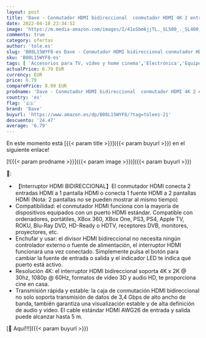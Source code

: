 ```yaml
---
layout: post
title: 'Dave - Conmutador HDMI bidireccional  conmutador HDMI 4K 2 entradas  1 salida o 1 entrada 2 salidas  divisor de conmutador HDMI 2 x 1/1 x 2 soporta 4K 3D HD 1080P para Xbox PS4 Roku HDTV'
date: 2022-04-18 23:34:52
image: 'https://m.media-amazon.com/images/I/41oSbm6jjTL._SL500_._SL400_.jpg'
comments: true
category: ofertas
author: 'tole.es'
slug: 'B08L15WYF8-es Dave - Conmutador HDMI bidireccional conmutador HDMI 4K 2...'
sku: 'B08L15WYF8-es'
tags: [ 'Accesorios para TV, vídeo y home cinema','Electrónica','Equipos por satélite','Switch para equipos por satélite','TV, vídeo y home cinema','dave','ps4','xbox','🇪🇸', ]
actualPrice: 6.79 EUR
currency: EUR
price: 6.79
comparePrice: 8.99 EUR
prodname: 'Dave - Conmutador HDMI bidireccional  conmutador HDMI 4K 2 entradas  1 salida o 1 entrada 2 salidas  divisor de conmutador HDMI 2 x 1/1 x 2 soporta 4K 3D HD 1080P para Xbox PS4 Roku HDTV'
country: 'es'
flag: '🇪🇸'
brand: 'Dave'
buyurl: 'https://www.amazon.es/dp/B08L15WYF8/?tag=tolees-21'
descuento: '24.47'
average: '6.79'
---
```


En este momento está [{{< param title >}}]({{< param buyurl >}}) en el siguiente enlace!

[![{{< param prodname >}}]({{< param image >}})]({{< param buyurl >}})

🔎:

- 【Interruptor HDMI BIDIRECCIONAL】El conmutador HDMI conecta 2 entradas HDMI a 1 pantalla HDMI o conecta 1 fuente HDMI a 2 pantallas HDMI (Nota: 2 pantallas no se pueden mostrar al mismo tiempo)
- Compatibilidad: el conmutador HDMI funciona con la mayoría de dispositivos equipados con un puerto HDMI estándar. Compatible con ordenadores, portátiles, XBox 360, XBox One, PS3, PS4, Apple TV, ROKU, Blu-Ray DVD, HD-Ready o HDTV, receptores DVB, monitores, proyectores, etc.
- Enchufar y usar: el divisor HDMI bidireccional no necesita ningún controlador externo o fuente de alimentación, el interruptor HDMI funcionará una vez conectado. Simplemente pulsa el botón para cambiar la fuente de entrada o salida y el indicador LED te indica qué puerto está activo.
- Resolución 4K: el interruptor HDMI bidireccional soporta 4K x 2K @ 30hz, 1080p @ 60Hz, formatos de vídeo 3D y audio HD, te proporciona cine en casa.
- Transmisión rápida y estable: la caja de conmutación HDMI bidireccional no solo soporta transmisión de datos de 3,4 Gbps de alto ancho de banda, también garantiza una visualización estable y de alta definición de audio y vídeo. El cable estándar HDMI AWG26 de entrada y salida puede alcanzar hasta 5 m.

[🛒 Aquí!!!]({{< param buyurl >}})
